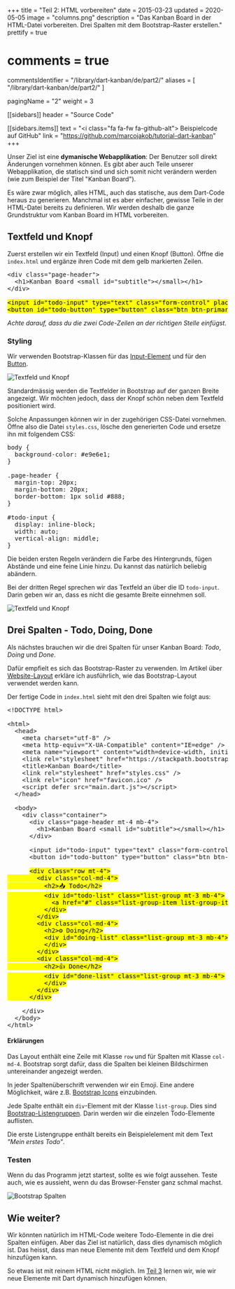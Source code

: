+++
title = "Teil 2: HTML vorbereiten"
date = 2015-03-23
updated = 2020-05-05
image = "columns.png"
description = "Das Kanban Board in der HTML-Datei vorbereiten. Drei Spalten mit dem Bootstrap-Raster erstellen."
prettify = true
# comments = true
commentsIdentifier = "/library/dart-kanban/de/part2/"
aliases = [ 
  "/library/dart-kanban/de/part2/" 
]

pagingName = "2"
weight = 3

[[sidebars]]
header = "Source Code"

[[sidebars.items]]
text = "<i class=\"fa fa-fw fa-github-alt\"></i> Beispielcode auf GitHub"
link = "https://github.com/marcojakob/tutorial-dart-kanban"
+++

Unser Ziel ist eine **dymanische Webapplikation**: Der Benutzer soll direkt Änderungen vornehmen können. Es gibt aber auch Teile unserer Webapplikation, die statisch sind und sich somit nicht verändern werden (wie zum Beispiel der Titel "Kanban Board").

Es wäre zwar möglich, alles HTML, auch das statische, aus dem Dart-Code heraus zu generieren. Manchmal ist es aber einfacher, gewisse Teile in der HTML-Datei bereits zu definieren. Wir werden deshalb die ganze Grundstruktur vom Kanban Board im HTML vorbereiten.


## Textfeld und Knopf

Zuerst erstellen wir ein Textfeld (Input) und einen Knopf (Button). Öffne die `index.html` und ergänze ihren Code mit dem gelb markierten Zeilen.

<pre class="prettyprint lang-html">
&lt;div class="page-header">
  &lt;h1>Kanban Board &lt;small id="subtitle">&lt;/small>&lt;/h1>
&lt;/div>

<mark>&lt;input id="todo-input" type="text" class="form-control" placeholder="What needs to be done?">
&lt;button id="todo-button" type="button" class="btn btn-primary">Add&lt;/button></mark>
</pre>

*Achte darauf, dass du die zwei Code-Zeilen an der richtigen Stelle einfügst.*


### Styling

Wir verwenden Bootstrap-Klassen für das [Input-Element](https://getbootstrap.com/docs/4.1/components/forms/) und für den [Button](https://getbootstrap.com/docs/4.1/components/buttons/).

![Textfeld und Knopf](input-button.png)

Standardmässig werden die Textfelder in Bootstrap auf der ganzen Breite angezeigt. Wir möchten jedoch, dass der Knopf schön neben dem Textfeld positioniert wird.

Solche Anpassungen können wir in der zugehörigen CSS-Datei vornehmen. Öffne also die Datei `styles.css`, lösche den generierten Code und ersetze ihn mit folgendem CSS:

<pre class="prettyprint lang-css">
body {
  background-color: #e9e6e1;
}

.page-header {
  margin-top: 20px;
  margin-bottom: 20px;
  border-bottom: 1px solid #888;
}

#todo-input {
  display: inline-block;
  width: auto;
  vertical-align: middle;
}
</pre>

Die beiden ersten Regeln verändern die Farbe des Hintergrunds, fügen Abstände und eine feine Linie hinzu. Du kannst das natürlich beliebig abändern.

Bei der dritten Regel sprechen wir das Textfeld an über die ID `todo-input`. Darin geben wir an, dass es nicht die gesamte Breite einnehmen soll.

![Textfeld und Knopf](input-button-styled.png)


## Drei Spalten - Todo, Doing, Done

Als nächstes brauchen wir die drei Spalten für unser Kanban Board: *Todo*, *Doing* und *Done*.

Dafür empfielt es sich das Bootstrap-Raster zu verwenden. Im Artikel über [Website-Layout](/de/library/more-html-css/website-layout/) erkläre ich ausführlich, wie das Bootstrap-Layout verwendet werden kann.

Der fertige Code in `index.html` sieht mit den drei Spalten wie folgt aus:

<pre class="prettyprint lang-html">
&lt;!DOCTYPE html>

&lt;html>
  &lt;head>
    &lt;meta charset="utf-8" />
    &lt;meta http-equiv="X-UA-Compatible" content="IE=edge" />
    &lt;meta name="viewport" content="width=device-width, initial-scale=1.0" />
    &lt;link rel="stylesheet" href="https://stackpath.bootstrapcdn.com/bootstrap/4.5.0/css/bootstrap.min.css">
    &lt;title>Kanban Board&lt;/title>
    &lt;link rel="stylesheet" href="styles.css" />
    &lt;link rel="icon" href="favicon.ico" />
    &lt;script defer src="main.dart.js">&lt;/script>
  &lt;/head>

  &lt;body>
    &lt;div class="container">
      &lt;div class="page-header mt-4 mb-4">
        &lt;h1>Kanban Board &lt;small id="subtitle">&lt;/small>&lt;/h1>
      &lt;/div>

      &lt;input id="todo-input" type="text" class="form-control" placeholder="What needs to be done?">
      &lt;button id="todo-button" type="button" class="btn btn-primary">Add&lt;/button>
      
      <mark>&lt;div class="row mt-4">
        &lt;div class="col-md-4">
          &lt;h2>📥 Todo&lt;/h2>
          &lt;div id="todo-list" class="list-group mt-3 mb-4">
            &lt;a href="#" class="list-group-item list-group-item-action">Mein erstes Todo&lt;/a>
          &lt;/div>
        &lt;/div>
        &lt;div class="col-md-4">
          &lt;h2>⚙️ Doing&lt;/h2>
          &lt;div id="doing-list" class="list-group mt-3 mb-4">
          &lt;/div>
        &lt;/div>
        &lt;div class="col-md-4">
          &lt;h2>👍 Done&lt;/h2>
          &lt;div id="done-list" class="list-group mt-3 mb-4">
          &lt;/div>
        &lt;/div>
      &lt;/div></mark>

    &lt;/div>
  &lt;/body>
&lt;/html>
</pre>


#### Erklärungen

Das Layout enthält eine Zeile mit Klasse `row` und für Spalten mit Klasse `col-md-4`. Bootstrap sorgt dafür, dass die Spalten bei kleinen Bildschirmen untereinander angezeigt werden.

In jeder Spaltenüberschrift verwenden wir ein Emoji. Eine andere Möglichkeit, wäre z.B. [Bootstrap Icons](https://icons.getbootstrap.com/) einzubinden.

Jede Spalte enthält ein `div`-Element mit der Klasse `list-group`. Dies sind [Bootstrap-Listengruppen](https://getbootstrap.com/docs/4.4/components/list-group/). Darin werden wir die einzelen Todo-Elemente auflisten.

Die erste Listengruppe enthält bereits ein Beispielelement mit dem Text *"Mein erstes Todo"*. 


### Testen

Wenn du das Programm jetzt startest, sollte es wie folgt aussehen. Teste auch, wie es aussieht, wenn du das Browser-Fenster ganz schmal machst.

![Bootstrap Spalten](columns.png)


## Wie weiter?

Wir könnten natürlich im HTML-Code weitere Todo-Elemente in die drei Spalten einfügen. Aber das Ziel ist natürlich, dass dies dynamisch möglich ist. Das heisst, dass man neue Elemente mit dem Textfeld und dem Knopf hinzufügen kann.

So etwas ist mit reinem HTML nicht möglich. Im [Teil 3](/de/library/dart-kanban/part3/) lernen wir, wie wir neue Elemente mit Dart dynamisch hinzufügen können.
